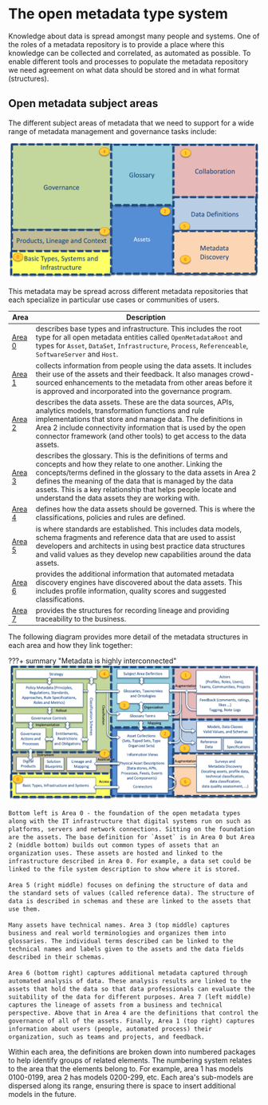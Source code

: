 <!-- SPDX-License-Identifier: CC-BY-4.0 -->
<!-- Copyright Contributors to the Egeria project. -->

# The open metadata type system

Knowledge about data is spread amongst many people and systems. One of the roles of a metadata repository is to provide a place where this knowledge can be collected and correlated, as automated as possible. To enable different tools and processes to populate the metadata repository we need agreement on what data should be stored and in what format (structures).

## Open metadata subject areas

The different subject areas of metadata that we need to support for a wide range of metadata management and governance tasks include:

![Open metadata areas](/types/open-metadata-areas.png)

This metadata may be spread across different metadata repositories that each specialize in particular use cases or communities of users.

| Area               | Description                                                                                                                                                                                                                                                                                                                                                             |
|--------------------|-------------------------------------------------------------------------------------------------------------------------------------------------------------------------------------------------------------------------------------------------------------------------------------------------------------------------------------------------------------------------|
| [Area 0](/types/0) | describes base types and infrastructure. This includes the root type for all open metadata entities called `OpenMetadataRoot` and types for `Asset`, `DataSet`, `Infrastructure`, `Process`, `Referenceable`, `SoftwareServer` and `Host`.                                                                                                                              |
| [Area 1](/types/1) | collects information from people using the data assets. It includes their use of the assets and their feedback.  It also manages crowd-sourced enhancements to the metadata from other areas before it is approved and incorporated into the governance program.                                                                                                        |
| [Area 2](/types/2) | describes the data assets. These are the data sources, APIs, analytics models, transformation functions and rule implementations that store and manage data. The definitions in Area 2 include connectivity information that is used by the open connector framework (and other tools) to get access to the data assets.                                                |
| [Area 3](/types/3) | describes the glossary. This is the definitions of terms and concepts and how they relate to one another.  Linking the concepts/terms defined in the glossary to the data assets in Area 2 defines the meaning of the data that is managed by the data assets. This is a key relationship that helps people locate and understand the data assets they are working with. |
| [Area 4](/types/4) | defines how the data assets should be governed. This is where the classifications, policies and rules are defined.                                                                                                                                                                                                                                                      |
| [Area 5](/types/5) | is where standards are established. This includes data models, schema fragments and reference data that are used to assist developers and architects in using best practice data structures and valid values as they develop new capabilities around the data assets.                                                                                                   |
| [Area 6](/types/6) | provides the additional information that automated metadata discovery engines have discovered about the data assets. This includes profile information, quality scores and suggested classifications.                                                                                                                                                                   |
| [Area 7](/types/7) | provides the structures for recording lineage and providing traceability to the business.                                                                                                                                                                                                                                                                        |

The following diagram provides more detail of the metadata structures in each area and how they link together:

???+ summary "Metadata is highly interconnected"
    ![Metadata detail within the metadata areas](/types/open-metadata-areas-detail.png)

    Bottom left is Area 0 - the foundation of the open metadata types along with the IT infrastructure that digital systems run on such as platforms, servers and network connections. Sitting on the foundation are the assets. The base definition for `Asset` is in Area 0 but Area 2 (middle bottom) builds out common types of assets that an organization uses. These assets are hosted and linked to the infrastructure described in Area 0. For example, a data set could be linked to the file system description to show where it is stored.

    Area 5 (right middle) focuses on defining the structure of data and the standard sets of values (called reference data). The structure of data is described in schemas and these are linked to the assets that use them.

    Many assets have technical names. Area 3 (top middle) captures business and real world terminologies and organizes them into glossaries. The individual terms described can be linked to the technical names and labels given to the assets and the data fields described in their schemas.

    Area 6 (bottom right) captures additional metadata captured through automated analysis of data. These analysis results are linked to the assets that hold the data so that data professionals can evaluate the suitability of the data for different purposes. Area 7 (left middle) captures the lineage of assets from a business and technical perspective. Above that in Area 4 are the definitions that control the governance of all of the assets. Finally, Area 1 (top right) captures information about users (people, automated process) their organization, such as teams and projects, and feedback.

Within each area, the definitions are broken down into numbered packages to help identify groups of related elements. The numbering system relates to the area that the elements belong to. For example, area 1 has models 0100-0199, area 2 has models 0200-299, etc. Each area's sub-models are dispersed along its range, ensuring there is space to insert additional models in the future.

